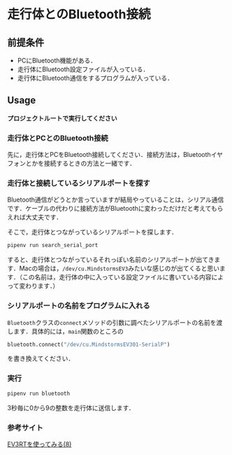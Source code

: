# 走行体とのBluetooth接続

## 前提条件
- PCにBluetooth機能がある．
- 走行体にBluetooth設定ファイルが入っている．
- 走行体にBluetooth通信をするプログラムが入っている．

## Usage

**プロジェクトルートで実行してください**

### 走行体とPCとのBluetooth接続

先に，走行体とPCをBluetooth接続してください．接続方法は，Bluetoothイヤフォンとかを接続するときの方法と一緒です．

### 走行体と接続しているシリアルポートを探す

Bluetooth通信がどうとか言っていますが結局やっていることは，シリアル通信です．ケーブルの代わりに接続方法がBluetoothに変わっただけだと考えてもらえれば大丈夫です．

そこで，走行体とつながっているシリアルポートを探します．

```bash
pipenv run search_serial_port
```

すると、走行体とつながっているそれっぽい名前のシリアルポートが出てきます．Macの場合は，`/dev/cu.MindstormsEV3`みたいな感じのが出てくると思います．（この名前は，走行体の中に入っている設定ファイルに書いている内容によって変わります．）

### シリアルポートの名前をプログラムに入れる

`Bluetooth`クラスの`connect`メソッドの引数に調べたシリアルポートの名前を渡します．具体的には，`main`関数のところの

```python
bluetooth.connect("/dev/cu.MindstormsEV301-SerialP")
```
を書き換えてください．

### 実行

```bash
pipenv run bluetooth
```
3秒毎に0から9の整数を走行体に送信します．

### 参考サイト
[EV3RTを使ってみる(8)](http://blog.takedarts.jp/2015/04/28/390)
